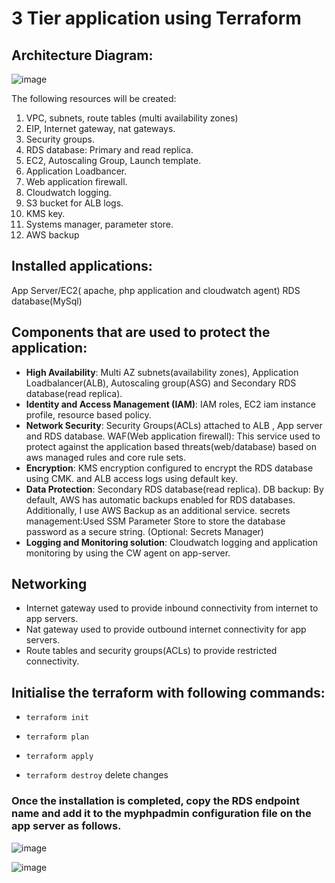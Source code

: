 # 3 Tier application using Terraform

## Architecture Diagram:
![image](https://github.com/gtmnagalla/3tier/assets/85630305/8e25b360-2cdc-4c31-a09e-b5ea70025316)


The following resources will be created:
1. VPC, subnets, route tables (multi availability zones)
2. EIP, Internet gateway, nat gateways.
3. Security groups.
4. RDS database: Primary and read replica.
5. EC2, Autoscaling Group, Launch template.
6. Application Loadbancer.
7. Web application firewall.
8. Cloudwatch logging.
9. S3 bucket for ALB logs.
10. KMS key.
11. Systems manager, parameter store.
12. AWS backup


## Installed applications:
App Server/EC2( apache, php application and cloudwatch agent)
RDS database(MySql)

## Components that are used to protect the application:
- **High Availability**: Multi AZ subnets(availability zones), Application Loadbalancer(ALB), Autoscaling group(ASG) and Secondary RDS database(read replica).
- **Identity and Access Management (IAM)**: IAM roles, EC2 iam instance profile, resource based policy.
- **Network Security**: Security Groups(ACLs) attached to ALB , App server and RDS database.
  WAF(Web application firewall): This service used to protect against the application based threats(web/database) based on aws managed rules and core rule sets.
- **Encryption**: KMS encryption configured to encrypt the RDS database using CMK. and ALB access logs using default key.
- **Data Protection**: Secondary RDS database(read replica).
  DB backup: By default, AWS has automatic backups enabled for RDS databases. Additionally, I use AWS Backup as an additional service.
  secrets management:Used SSM Parameter Store to store the database password as a secure string. (Optional: Secrets Manager)
- **Logging and Monitoring solution**: Cloudwatch logging and application monitoring by using the CW agent on app-server.
  
## Networking
- Internet gateway used to provide inbound connectivity from internet to app servers.
- Nat gateway used to provide outbound internet connectivity for app servers.
- Route tables and security groups(ACLs) to provide restricted connectivity. 

## Initialise the terraform with following commands:
- ```terraform init```

- ```terraform plan```

- ```terraform apply```

- ```terraform destroy``` delete changes


### Once the installation is completed, copy the RDS endpoint name and add it to the myphpadmin configuration file on the app server as follows.
 ![image](https://github.com/gtmnagalla/3tier/assets/85630305/49639e4b-ea48-4a5c-8822-e607e7677d77)

 ![image](https://github.com/gtmnagalla/3tier/assets/85630305/6e91cf8c-774a-4fe8-9e2d-6da64890a4d7)

